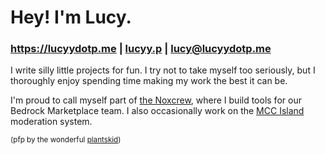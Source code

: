 # Hey! I'm Lucy.
### <https://lucyydotp.me> | [lucyy.p](https://discord.lucyydotp.me/) | [lucy@lucyydotp.me](mailto:lucy@lucyydotp.me)

I write silly little projects for fun. I try not to take myself too seriously, but I thoroughly enjoy spending time making my work the best it can be.

I'm proud to call myself part of [the Noxcrew](https://noxcrew.com), where I build tools for our Bedrock Marketplace team. I also occasionally work on the [MCC Island](https://mcchampionship.com) moderation system.

<sup>(pfp by the wonderful [plantskid](https://twitter.com/plantskid))</sup>
